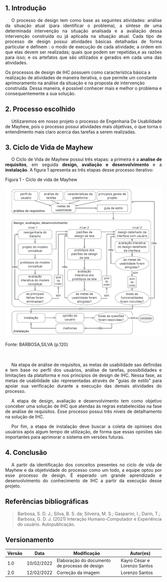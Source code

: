 ## 1. Introdução

<p style="text-indent: 20px; text-align: justify">
O processo de design tem como base as seguintes atividades: análise da situação atual (para identificar o problema), a síntese de uma determinada intervenção na situação analisada e a avaliação dessa intervenção construida ou já aplicada na situação atual. Cada tipo de processo de design possui atividades básicas detalhadas de forma particular e definem : o modo de execução de cada atividade; a ordem em que elas devem ser realizadas; quais que podem ser repetidas,e as razões para isso; e os artefatos que são utilizados e gerados em cada uma das atividades. 
</p>

<p style="text-indent: 20px; text-align: justify">

Os processos de design de IHC possuem como característica básica a realização de atividades de maneira iterativa, o que permite um constante aprimoramento na análise da situação e na proposta de intervenção construída. Dessa maneira, é possível conhecer mais e melhor o problema e consequentemente a sua solução.
</p>



## 2. Processo escolhido

<p style="text-indent: 20px; text-align: justify">
Utilizaremos em nosso projeto o processo de Engenharia De Usabilidade de Mayhew, pois o processo possui atividades mais objetivas, o que torna o entendimento mais claro acerca das tarefas a serem realizadas.

</p>




## 3. Ciclo de Vida de Mayhew

<p style="text-indent: 20px; text-align: justify">O Ciclo de Vida de Mayhew possui três etapas: a primeira é a <b>analise de requisitos</b>, em seguida <b>design, avaliação e desenvolvimento</b> e  a <b>instalação</b>. A figura 1 apresenta as três etapas desse processo iterativo:

</p>

  
  <figcaption>Figura 1 - Ciclo de vida de Mayhew</figcaption>

   ![imagem](/assets/img/mayhew.PNG)

  <figcaption> Fonte: BARBOSA,SILVA (p.120) </figcaption>
  


<br>
<br>

<p style="text-indent: 20px; text-align: justify">
  Na etapa de análise de requisitos, as metas de usabilidade sao definidas e tem base no perfil dos usuários, análise de tarefas, possibilidades e limitações da plataforma e nos princípios de design de IHC.
 Nessa fase, as metas de usabilidade são representadas através de "guias de estilo" para apoiar sua verificação durante a execução das demais atividades do processo.

</p>

<p style="text-indent: 20px; text-align: justify">
 A etapa de design, avaliação e desenvolvimento tem como objetivo conceber uma solução de IHC que atendas às regras estabelecidas na fase de análise de requisitos. Esse processo possui três níveis de detalhamento na solução de IHC.

</p>
<p style="text-indent: 20px; text-align: justify">
 Por fim, a etapa de instalação deve buscar a coleta de opinioes dos usuários após algum tempo de utilização, de forma que essas opiniões são importantes para aprimorar o sistema em versões futuras.

</p>

<p style="text-indent: 20px; text-align: justify">
 
 
</p>





## 4. Conclusão

<p style="text-indent: 20px; text-align: justify">
   A partir da identificação dos  conceitos presentes no ciclo de vida de Mayhew e da objetividade do processo como um todo, a equipe optou por esse processo de design. É esperado um grande aprendizado e desenvolvimento do conhecimento de IHC a partir da execução desse projeto.
</p>


## Referências bibliográficas

> Barbosa, S. D. J.; Silva, B. S. da; Silveira, M. S.; Gasparini, I.; Darin, T.; Barbosa, G. D. J. (2021) Interação Humano-Computador e Experiência do usuário. Autopublicação.



## Versionamento
| Versão | Data | Modificação | Autor(es) |
|--|--|--|--|
| 1.0 | 10/02/2022 |Elaboração do documento de processo de design | Kayro César e Lorenzo Santos |
| 2.0 | 12/02/2022 |Correção da imagem | Lorenzo Santos |
